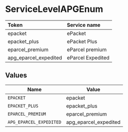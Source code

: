 # ServiceLevelAPGEnum

|Token | Service name|
|:---|:---|
| epacket | ePacket|
| epacket_plus | ePacket Plus|
| eparcel_premium | eParcel premium|
| apg_eparcel_expedited | eParcel Expedited|



## Values

| Name                    | Value                   |
| ----------------------- | ----------------------- |
| `EPACKET`               | epacket                 |
| `EPACKET_PLUS`          | epacket_plus            |
| `EPARCEL_PREMIUM`       | eparcel_premium         |
| `APG_EPARCEL_EXPEDITED` | apg_eparcel_expedited   |